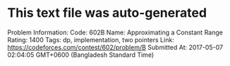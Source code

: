 # This text file was auto-generated

Problem Information:
Code: 602B
Name: Approximating a Constant Range
Rating: 1400
Tags: dp, implementation, two pointers
Link: https://codeforces.com/contest/602/problem/B
Submitted At: 2017-05-07 02:04:05 GMT+0600 (Bangladesh Standard Time)